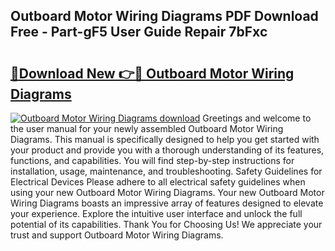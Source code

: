 ## Outboard Motor Wiring Diagrams PDF Download Free - Part-gF5 User Guide Repair 7bFxc

# <h2><a href="http://dfmbs2i.blite.top/?on=Outboard+Motor+Wiring+Diagrams">🔗Download New 👉🔴 Outboard Motor Wiring Diagrams</a></h2>

[![Outboard Motor Wiring Diagrams download](https://i.imgur.com/lujVjoI.png)](http://dfmbs2i.blite.top/?on=Outboard+Motor+Wiring+Diagrams)
Greetings and welcome to the user manual for your newly assembled Outboard Motor Wiring Diagrams. This manual is specifically designed to help you get started with your product and provide you with a thorough understanding of its features, functions, and capabilities. You will find step-by-step instructions for installation, usage, maintenance, and troubleshooting. Safety Guidelines for Electrical Devices Please adhere to all electrical safety guidelines when using your new Outboard Motor Wiring Diagrams. Your new Outboard Motor Wiring Diagrams boasts an impressive array of features designed to elevate your experience. Explore the intuitive user interface and unlock the full potential of its capabilities. Thank You for Choosing Us! We appreciate your trust and support Outboard Motor Wiring Diagrams.
